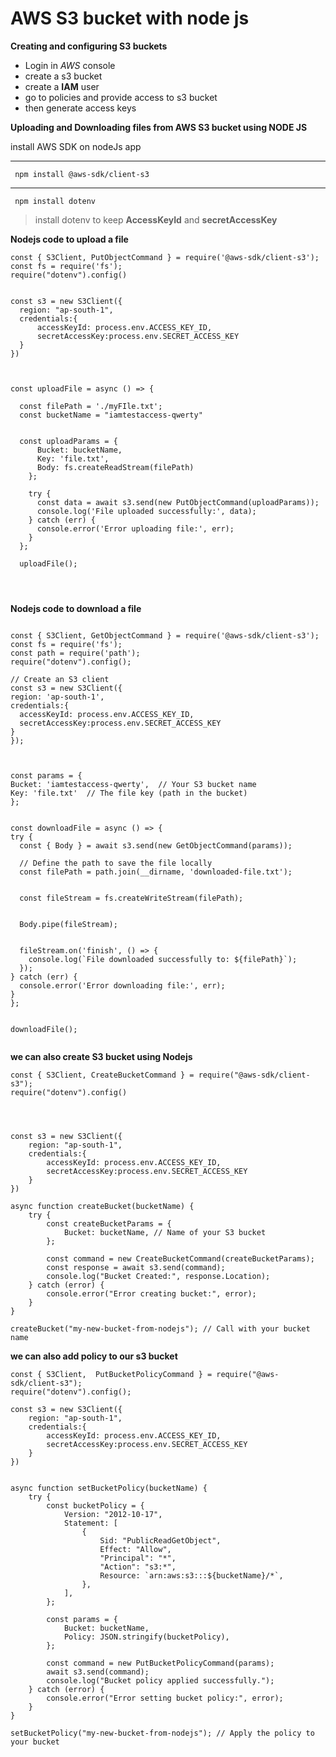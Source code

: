 # AWS S3 bucket with node js

**Creating and configuring S3 buckets**

- Login in *AWS* console
- create a s3 bucket
- create a **IAM** user
- go to policies and provide access to s3 bucket
- then generate access keys

**Uploading and Downloading files from AWS S3 bucket using NODE JS**

 install AWS SDK on nodeJs app

---
     npm install @aws-sdk/client-s3


---
     npm install dotenv


 >   install dotenv to keep **AccessKeyId** and **secretAccessKey**








  **Nodejs code to upload a file**

  ```
const { S3Client, PutObjectCommand } = require('@aws-sdk/client-s3');
const fs = require('fs');
require("dotenv").config()


const s3 = new S3Client({
    region: "ap-south-1",
    credentials:{
        accessKeyId: process.env.ACCESS_KEY_ID,
        secretAccessKey:process.env.SECRET_ACCESS_KEY
    }
})



const uploadFile = async () => {

    const filePath = './myFIle.txt';
    const bucketName = "iamtestaccess-qwerty"


    const uploadParams = {
        Bucket: bucketName,
        Key: 'file.txt',
        Body: fs.createReadStream(filePath)
      };
    
      try {
        const data = await s3.send(new PutObjectCommand(uploadParams));
        console.log('File uploaded successfully:', data);
      } catch (err) {
        console.error('Error uploading file:', err);
      }
    };
    
    uploadFile();


    

```


 **Nodejs code to download a file**

  ```

const { S3Client, GetObjectCommand } = require('@aws-sdk/client-s3');
const fs = require('fs');
const path = require('path');
require("dotenv").config();

// Create an S3 client
const s3 = new S3Client({
  region: 'ap-south-1', 
  credentials:{
    accessKeyId: process.env.ACCESS_KEY_ID,
    secretAccessKey:process.env.SECRET_ACCESS_KEY
}
});

 

const params = {
  Bucket: 'iamtestaccess-qwerty',  // Your S3 bucket name
  Key: 'file.txt'  // The file key (path in the bucket)
};


const downloadFile = async () => {
  try {
    const { Body } = await s3.send(new GetObjectCommand(params));

    // Define the path to save the file locally
    const filePath = path.join(__dirname, 'downloaded-file.txt');

 
    const fileStream = fs.createWriteStream(filePath);


    Body.pipe(fileStream);

   
    fileStream.on('finish', () => {
      console.log(`File downloaded successfully to: ${filePath}`);
    });
  } catch (err) {
    console.error('Error downloading file:', err);
  }
};


downloadFile();


```
**we can also create S3 bucket using Nodejs**


```
const { S3Client, CreateBucketCommand } = require("@aws-sdk/client-s3");
require("dotenv").config()




const s3 = new S3Client({
    region: "ap-south-1",
    credentials:{
        accessKeyId: process.env.ACCESS_KEY_ID,
        secretAccessKey:process.env.SECRET_ACCESS_KEY
    }
})

async function createBucket(bucketName) {
    try {
        const createBucketParams = {
            Bucket: bucketName, // Name of your S3 bucket
        };

        const command = new CreateBucketCommand(createBucketParams);
        const response = await s3.send(command);
        console.log("Bucket Created:", response.Location);
    } catch (error) {
        console.error("Error creating bucket:", error);
    }
}

createBucket("my-new-bucket-from-nodejs"); // Call with your bucket name

```


  **we can also add policy to our s3 bucket**

```
const { S3Client,  PutBucketPolicyCommand } = require("@aws-sdk/client-s3");
require("dotenv").config();

const s3 = new S3Client({
    region: "ap-south-1",
    credentials:{
        accessKeyId: process.env.ACCESS_KEY_ID,
        secretAccessKey:process.env.SECRET_ACCESS_KEY
    }
})


async function setBucketPolicy(bucketName) {
    try {
        const bucketPolicy = {
            Version: "2012-10-17",
            Statement: [
                {
                    Sid: "PublicReadGetObject",
                    Effect: "Allow",
                    "Principal": "*",
                    "Action": "s3:*",
                    Resource: `arn:aws:s3:::${bucketName}/*`,
                },
            ],
        };

        const params = {
            Bucket: bucketName,
            Policy: JSON.stringify(bucketPolicy),
        };

        const command = new PutBucketPolicyCommand(params);
        await s3.send(command);
        console.log("Bucket policy applied successfully.");
    } catch (error) {
        console.error("Error setting bucket policy:", error);
    }
}

setBucketPolicy("my-new-bucket-from-nodejs"); // Apply the policy to your bucket


```



